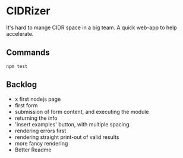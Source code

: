 # CIDRizer
It's hard to mange CIDR space in a big team.
A quick web-app to help accelerate.
## Commands
`npm test`

## Backlog

- x first nodejs page
- first form
- submission of form content, and executing the module
- returning the info
- 'insert examples' button, with multiple spacing.
- rendering errors first
- rendering straight print-out of valid results
- more fancy rendering
- Better Readme
